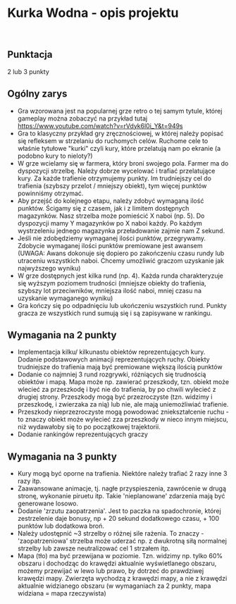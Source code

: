 # Kurka Wodna - opis projektu
<br />

## Punktacja

2 lub 3 punkty

## Ogólny zarys

- Gra wzorowana jest na popularnej grze retro o tej samym tytule, której gameplay można zobaczyć na przykład tutaj <br />https://www.youtube.com/watch?v=rVdyk6l0i_Y&t=949s
- Gra to klasyczny przykład gry zręcznościowej, w której należy popisać się refleksem w strzelaniu do ruchomych celów. Ruchome cele to właśnie tytułowe "kurki" czyli kury, które przelatują nam po ekranie (a podobno kury to nieloty?)
- W grze wcielamy się w farmera, który broni swojego pola. Farmer ma do dyspozycji strzelbę. Należy dobrze wycelować i trafiać przelatujące kury. Za każde trafienie otrzymujemy punkty. Im trudniejszy cel do trafienia (szybszy przelot / mniejszy obiekt), tym więcej punktów powinniśmy otrzymać.
- Aby przejść do kolejnego etapu, należy zdobyć wymaganą ilość punktów. Ścigamy się z czasem, jak i z limitem dostępnych magazynków. Nasz strzelba może pomieścić X naboi (np. 5). Do dyspozycji mamy Y magazynków po X naboi każdy. Po każdym wystrzeleniu jednego magazynka przeładowanie zajmie nam Z sekund.
- Jeśli nie zdobędziemy wymaganej ilości punktów, przegrywamy. Zdobycie wymaganej ilości punktów premiowane jest awansem (UWAGA: Awans dokonuje się dopiero po zakończeniu czasu rundy lub utraceniu wszystkich naboi. Chcemy umożliwić graczom uzyskanie jak najwyższego wyniku)
- W grze dostępnych jest kilka rund (np. 4). Każda runda charakteryzuje się wyższym poziomem trudności (mniejsze obiekty do trafienia, szybszy lot przeciwników, mniejsza ilość naboi, mniej czasu na uzyskanie wymaganego wyniku)
- Gra kończy się po odpadnięciu lub ukończeniu wszystkich rund. Punkty gracza ze wszystkich rund sumują się i są zapisywane w rankingu.


## Wymagania na 2 punkty

- Implementacja kilku/ kilkunastu obiektów reprezentujących kury. Dodanie podstawowych animacji reprezentujących ruchy. Obiekty trudniejsze do trafienia mają być premiowane większą ilością punktów
- Dodanie co najmniej 3 rund rozgrywki, różniących się trudnością obiektów i mapą. Mapa może np. zawierać przeszkody, tzn. obiekt może wlecieć za przeszkodę i być nie do trafienia, by po chwili wylecieć z drugiej strony. Przeszkody mogą być przezroczyste (tzn. widzimy i przeszkodę, i zwierzaka za nią) lub nie, ale mają uniemożliwiać trafienie. 
- Przeszkody nieprzezroczyste mogą powodować zniekształcenie ruchu - to znaczy obiekt może wylecieć zza przeszkody w nieco innym miejscu, niż wydawałoby się to po początkowej trajektorii.
- Dodanie rankingów reprezentujących graczy


## Wymagania na 3 punkty
- Kury mogą być oporne na trafienia. Niektóre należy trafiać 2 razy inne 3 razy itp.
- Zaawansowane animacje, tj. nagłe przyspieszenia, zawrócenie w drugą stronę, wykonanie piruetu itp. Takie 'nieplanowane' zdarzenia mają być generowane losowo.
- Dodanie 'zrzutu zaopatrzenia'. Jest to paczka na spadochronie, której zestrzelenie daje bonusy, np + 20 sekund dodatkowego czasu, + 100 punktów lub dodatkowa broń.
- Należy udostępnić ~3 strzelby o różnej sile rażenia. To znaczy - 'zaopatrzeniowa' strzelba może uderzać np. z dwukrotną siłą normalnej strzelby lub zawsze neutralizować cel 1 strzałem itp.
- Mapa (tło) ma być przewijana w poziomie. Tzn. widzimy np. tylko 60% obszaru i dochodząc do krawędzi aktualnie wyświetlanego obszaru, możemy przewijać w lewo lub prawo, by dotrzeć do prawdziwej krawędzi mapy. Zwierzęta wychodzą z krawędzi mapy, a nie z krawędzi aktualnie widzianego obszaru (w wymaganiach za 2 punkty, mapa widziana = mapa rzeczywista) 
